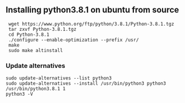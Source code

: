 ## Installing python3.8.1 on ubuntu from source
```
 wget https://www.python.org/ftp/python/3.8.1/Python-3.8.1.tgz
 tar zxvf Python-3.8.1.tgz
 cd Python-3.8.1
 ./configure --enable-optimization --prefix /usr/
 make
 sudo make altinstall
 ```

 ### Update alternatives
 ```
 sudo update-alternatives --list python3
 sudo update-alternatives --install /usr/bin/python3 python3 /usr/bin/python3.8.1 1
 python3 -V
 ```
